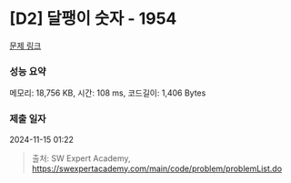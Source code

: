 # [D2] 달팽이 숫자 - 1954 

[문제 링크](https://swexpertacademy.com/main/code/problem/problemDetail.do?contestProbId=AV5PobmqAPoDFAUq) 

### 성능 요약

메모리: 18,756 KB, 시간: 108 ms, 코드길이: 1,406 Bytes

### 제출 일자

2024-11-15 01:22



> 출처: SW Expert Academy, https://swexpertacademy.com/main/code/problem/problemList.do